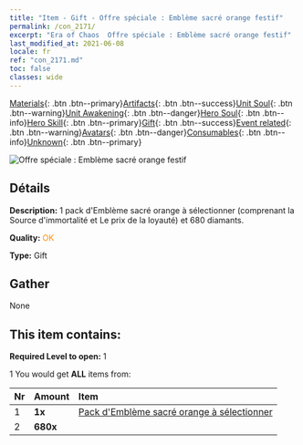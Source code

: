```yaml
---
title: "Item - Gift - Offre spéciale : Emblème sacré orange festif"
permalink: /con_2171/
excerpt: "Era of Chaos  Offre spéciale : Emblème sacré orange festif"
last_modified_at: 2021-06-08
locale: fr
ref: "con_2171.md"
toc: false
classes: wide
---
```

 [Materials](/ItemsFR/){: .btn .btn--primary}[Artifacts](/ItemsFR/Artifacts/){: .btn .btn--success}[Unit Soul](/ItemsFR/UnitSoul/){: .btn .btn--warning}[Unit Awakening](/ItemsFR/UnitAwakening/){: .btn .btn--danger}[Hero Soul](/ItemsFR/HeroSoul/){: .btn .btn--info}[Hero Skill](/ItemsFR/HeroSkill/){: .btn .btn--primary}[Gift](/ItemsFR/Gift/){: .btn .btn--success}[Event related](/ItemsFR/Events/){: .btn .btn--warning}[Avatars](/ItemsFR/Avatars/){: .btn .btn--danger}[Consumables](/ItemsFR/Consumables/){: .btn .btn--info}[Unknown](/ItemsFR/Unknown/){: .btn .btn--primary}

 ![Offre spéciale : Emblème sacré orange festif](/images/t/i_907416.png)

## Détails
 **Description:** 1 pack d'Emblème sacré orange à sélectionner (comprenant la Source d'immortalité et Le prix de la loyauté) et 680 diamants.

 **Quality:** <span style="color: #FF8C00">OK</span>

 **Type:** Gift

## Gather

  None

## This item contains:

 **Required Level to open:** 1

 1 You would get **ALL** items  from:

  | Nr | Amount |     Item    |
  |:---|:-------|:------------|
  | 1 |  **1x** | [Pack d'Emblème sacré orange à sélectionner](/fr/Items/con_2170/) |  | 
  | 2 |  **680x** | <i class="fas fa-gem"/> |  | 
